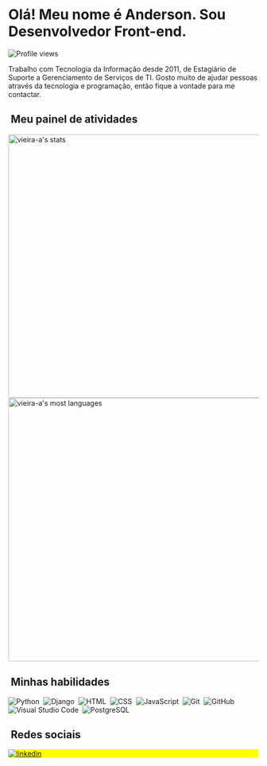 <h1 align="left">Olá! Meu nome é Anderson. Sou Desenvolvedor Front-end.</h1>
<p align="left"> <img src="https://komarev.com/ghpvc/?username=vieira-a&style=flat-square" alt="Profile views" /> </p>
Trabalho com Tecnologia da Informação desde 2011, de Estagiário de Suporte a Gerenciamento de Serviços de TI. Gosto muito de ajudar pessoas através da tecnologia e programação, então fique a vontade para me contactar.

## &nbsp;Meu painel de atividades

<p align="left">
<img width="530em" src="https://github-readme-stats.vercel.app/api?username=vieira-a&show_icons=true&theme=vision-friendly-light" alt="vieira-a's stats"/>
<img width="530em" src="https://github-readme-stats.vercel.app/api/top-langs/?username=vieira-a&layout=compact&theme=vision-friendly-light" alt="vieira-a's most languages"/>
</p>

## &nbsp;Minhas habilidades

![Python](https://img.shields.io/badge/-Python-05122A?style=flat&logo=Python)&nbsp;
![Django](https://img.shields.io/badge/-Django-05122A?style=flat&logo=Django)&nbsp;
![HTML](https://img.shields.io/badge/-HTML-05122A?style=flat&logo=HTML5)&nbsp;
![CSS](https://img.shields.io/badge/-CSS-05122A?style=flat&logo=CSS3&logoColor=1572B6)&nbsp;
![JavaScript](https://img.shields.io/badge/-JavaScript-05122A?style=flat&logo=JavaScript)&nbsp;
![Git](https://img.shields.io/badge/-Git-05122A?style=flat&logo=git)&nbsp;
![GitHub](https://img.shields.io/badge/-GitHub-05122A?style=flat&logo=github)&nbsp;
![Visual Studio Code](https://img.shields.io/badge/-Visual%20Studio%20Code-05122A?style=flat&logo=visual-studio-code&logoColor=007ACC)&nbsp;
![PostgreSQL](https://img.shields.io/badge/-PostgreSQL-05122A?style=flat&logo=postgresql)&nbsp;

## &nbsp;Redes sociais

<p align="left" style="background:yellow">
<a href="https://linkedin.com/in/vieira-a" target="_blank">
  <img align="center" src="https://img.shields.io/badge/LinkedIn-0077B5?style=for-the-badge&logo=linkedin&logoColor=white" alt="linkedin"/>
</a>
</p>
